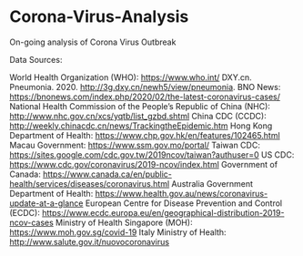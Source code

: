 # Corona-Virus-Analysis
On-going analysis of Corona Virus Outbreak

Data Sources:

World Health Organization (WHO): https://www.who.int/
DXY.cn. Pneumonia. 2020. http://3g.dxy.cn/newh5/view/pneumonia.
BNO News: https://bnonews.com/index.php/2020/02/the-latest-coronavirus-cases/
National Health Commission of the People’s Republic of China (NHC):
http://www.nhc.gov.cn/xcs/yqtb/list_gzbd.shtml
China CDC (CCDC): http://weekly.chinacdc.cn/news/TrackingtheEpidemic.htm
Hong Kong Department of Health: https://www.chp.gov.hk/en/features/102465.html
Macau Government: https://www.ssm.gov.mo/portal/
Taiwan CDC: https://sites.google.com/cdc.gov.tw/2019ncov/taiwan?authuser=0
US CDC: https://www.cdc.gov/coronavirus/2019-ncov/index.html
Government of Canada: https://www.canada.ca/en/public-health/services/diseases/coronavirus.html
Australia Government Department of Health: https://www.health.gov.au/news/coronavirus-update-at-a-glance
European Centre for Disease Prevention and Control (ECDC): https://www.ecdc.europa.eu/en/geographical-distribution-2019-ncov-cases
Ministry of Health Singapore (MOH): https://www.moh.gov.sg/covid-19
Italy Ministry of Health: http://www.salute.gov.it/nuovocoronavirus
